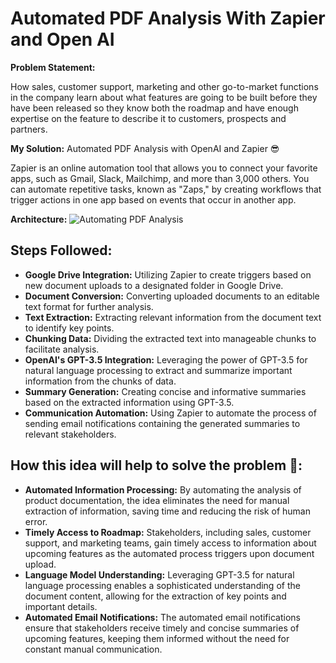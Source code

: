 # Automated PDF Analysis With Zapier and Open AI 

**Problem Statement:**

How sales, customer support, marketing and other go-to-market functions in the company learn about what features are going to be built before they have been released so they know both the roadmap and have enough expertise on the feature to describe it to customers, prospects and partners.

**My Solution:** Automated PDF Analysis with OpenAI and Zapier 😎

Zapier is an online automation tool that allows you to connect your favorite apps, such as Gmail, Slack, Mailchimp, and more than 3,000 others. You can automate repetitive tasks, known as "Zaps," by creating workflows that trigger actions in one app based on events that occur in another app.

**Architecture:**
![Automating PDF Analysis](https://github.com/aravindsriraj/Automated-PDF-Analysis-With-Zapier-and-Open-AI/assets/60252521/2b994d50-06ea-4be8-83c9-5648f6af19b4)


## Steps Followed:

- **Google Drive Integration:** Utilizing Zapier to create triggers based on new document uploads to a designated folder in Google Drive.
- **Document Conversion:** Converting uploaded documents to an editable text format for further analysis.
- **Text Extraction:** Extracting relevant information from the document text to identify key points.
- **Chunking Data:** Dividing the extracted text into manageable chunks to facilitate analysis.
- **OpenAI's GPT-3.5 Integration:** Leveraging the power of GPT-3.5 for natural language processing to extract and summarize important information from the chunks of data.
- **Summary Generation:** Creating concise and informative summaries based on the extracted information using GPT-3.5.
- **Communication Automation:** Using Zapier to automate the process of sending email notifications containing the generated summaries to relevant stakeholders.

## How this idea will help to solve the problem 🤔:

- **Automated Information Processing:** By automating the analysis of product documentation, the idea eliminates the need for manual extraction of information, saving time and reducing the risk of human error.
- **Timely Access to Roadmap:** Stakeholders, including sales, customer support, and marketing teams, gain timely access to information about upcoming features as the automated process triggers upon document upload.
- **Language Model Understanding:** Leveraging GPT-3.5 for natural language processing enables a sophisticated understanding of the document content, allowing for the extraction of key points and important details.
- **Automated Email Notifications:** The automated email notifications ensure that stakeholders receive timely and concise summaries of upcoming features, keeping them informed without the need for constant manual communication.
